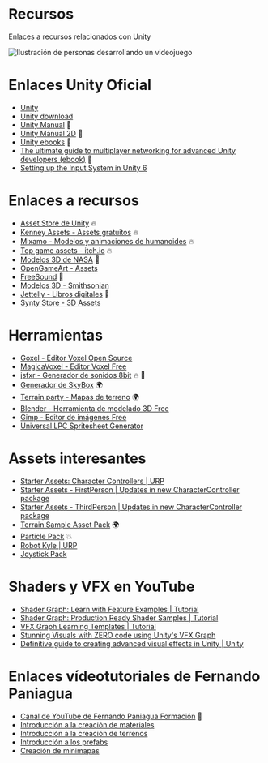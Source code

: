 # Recursos
Enlaces a recursos relacionados con Unity

![Ilustración de personas desarrollando un videojuego](https://fpaniaguaunity.github.io/portada-recursos.webp)
# Enlaces Unity Oficial
* [Unity](https://unity.com/)
* [Unity download](https://unity.com/download)
* [Unity Manual](https://docs.unity3d.com/Manual/) :closed_book: 
* [Unity Manual 2D](https://docs.unity3d.com/Manual/Unity2D.html) :closed_book:  
* [Unity ebooks](https://unity.com/es/resources?filters=e-book) :closed_book:
* [The ultimate guide to multiplayer networking for advanced Unity developers (ebook)](https://unity.com/es/resources/ultimate-guide-advanced-multiplayer-networking) :closed_book:
* [Setting up the Input System in Unity 6](https://learn.unity.com/tutorial/setting-up-the-input-system-u6)

# Enlaces a recursos
* [Asset Store de Unity](https://assetstore.unity.com/) :fire: 
* [Kenney Assets - Assets gratuitos](https://kenney.nl/assets) :fire: 
* [Mixamo - Modelos y animaciones de humanoides](https://www.mixamo.com/) :fire: 
* [Top game assets - itch.io](https://itch.io/game-assets) :fire: 
* [Modelos 3D de NASA](https://nasa3d.arc.nasa.gov/models) :stars:
* [OpenGameArt - Assets](https://opengameart.org/)
* [FreeSound](https://freesound.org/) :loudspeaker:
* [Modelos 3D - Smithsonian](https://3d.si.edu/)
* [Jettelly - Libros digitales](https://jettelly.com/t/engine/unity) :closed_book:
* [Synty Store - 3D Assets](https://syntystore.com/)

# Herramientas
* [Goxel - Editor Voxel Open Source](https://goxel.xyz/)
* [MagicaVoxel - Editor Voxel Free](https://ephtracy.github.io/)
* [jsfxr - Generador de sonidos 8bit](https://sfxr.me/) :fire: :loudspeaker:
* [Generador de SkyBox](https://tools.wwwtyro.net/space-3d/index.html) :earth_africa:
* [Terrain.party - Mapas de terreno](https://terrain.party/) :earth_africa:
* [Blender - Herramienta de modelado 3D Free](https://www.blender.org/)
* [Gimp - Editor de imágenes Free](https://www.gimp.org/)
* [Universal LPC Spritesheet Generator](https://liberatedpixelcup.github.io/Universal-LPC-Spritesheet-Character-Generator)

# Assets interesantes
* [Starter Assets: Character Controllers | URP](https://assetstore.unity.com/packages/essentials/starter-assets-firstperson-updates-in-new-charactercontroller-pa-196525)
* [Starter Assets - FirstPerson | Updates in new CharacterController package](https://assetstore.unity.com/packages/essentials/starter-assets-firstperson-updates-in-new-charactercontroller-pa-196525)
* [Starter Assets - ThirdPerson | Updates in new CharacterController package](https://assetstore.unity.com/packages/essentials/starter-assets-thirdperson-updates-in-new-charactercontroller-pa-196526)
* [Terrain Sample Asset Pack](https://assetstore.unity.com/packages/3d/environments/landscapes/terrain-sample-asset-pack-145808) :earth_africa:
* [Particle Pack](https://assetstore.unity.com/packages/vfx/particles/particle-pack-127325) :boom:
* [Robot Kyle | URP](https://assetstore.unity.com/packages/3d/characters/robots/robot-kyle-urp-4696)
* [Joystick Pack](https://assetstore.unity.com/packages/tools/input-management/joystick-pack-107631)

# Shaders y VFX en YouTube
* [Shader Graph: Learn with Feature Examples | Tutorial](https://youtu.be/7Rqrk8hMooU)
* [Shader Graph: Production Ready Shader Samples | Tutorial](https://youtu.be/iV79HBv6co4)
* [VFX Graph Learning Templates | Tutorial](https://youtu.be/DKVdg8DsIVY)
* [Stunning Visuals with ZERO code using Unity's VFX Graph](https://www.youtube.com/live/rwOT-wB6Y9w)
* [Definitive guide to creating advanced visual effects in Unity | Unity](https://youtu.be/bSNzfONkmoY)

# Enlaces vídeotutoriales de Fernando Paniagua
* [Canal de YouTube de Fernando Paniagua Formación](https://www.youtube.com/@fernandopaniaguaformacion) :heart_hands: 
* [Introducción a la creación de materiales](https://www.youtube.com/watch?v=mGKNA-ic0k8)
* [Introducción a la creación de terrenos](https://www.youtube.com/watch?v=ZLFvQUWpqfw)
* [Introducción a los prefabs](https://www.youtube.com/watch?v=wt9x5mACwvg)
* [Creación de minimapas](https://www.youtube.com/watch?v=ATH5LcJh5ow)
